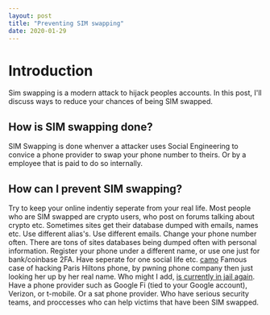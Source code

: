 ```yaml
---
layout: post
title: "Preventing SIM swapping"
date: 2020-01-29
---
```


# Introduction
Sim swapping is a modern attack to hijack peoples accounts. In this post, I'll discuss ways to reduce your chances of being SIM swapped.

## How is SIM swapping done?

SIM Swapping is done whenver a attacker uses Social Engineering to convice a phone provider to swap your phone number to theirs. Or by a employee that is paid to do so internally.

## How can I prevent SIM swapping?

Try to keep your online indentiy seperate from your real life. Most people who are SIM swapped are crypto users, who post on forums talking about crypto etc. Sometimes sites get their database dumped with emails, names etc. Use different alias's. Use different emails. Change your phone number often. There are tons of sites databases being dumped often with personal information.
Register your phone under a different name, or use one just for bank/coinbase 2FA. Have seperate for one social life etc. [camo](https://en.wikipedia.org/wiki/Cameron_Lacroix) Famous case of hacking Paris Hiltons phone, by pwning phone company then just looking her up by her real name. Who might I add, [is currently in jail again](https://www.justice.gov/usao-ma/pr/recidivist-hacker-sentenced-violating-supervised-release-conditions).
Have a phone provider such as Google Fi (tied to your Google account), Verizon, or t-mobile. Or a sat phone provider. Who have serious security teams, and proccesses who can help victims that have been SIM swapped. 
